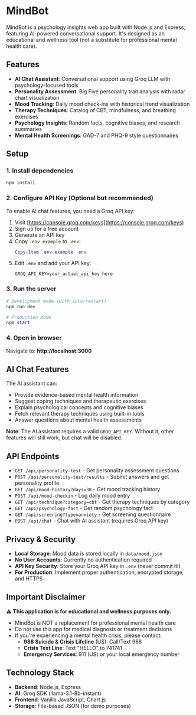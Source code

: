 # MindBot

MindBot is a psychology insights web app built with Node.js and Express, featuring AI-powered conversational support. It's designed as an educational and wellness tool (not a substitute for professional mental health care).

## Features

- **AI Chat Assistant**: Conversational support using Groq LLM with psychology-focused tools
- **Personality Assessment**: Big Five personality trait analysis with radar chart visualization
- **Mood Tracking**: Daily mood check-ins with historical trend visualization
- **Therapy Techniques**: Catalog of CBT, mindfulness, and breathing exercises
- **Psychology Insights**: Random facts, cognitive biases, and research summaries
- **Mental Health Screenings**: GAD-7 and PHQ-9 style questionnaires

## Setup

### 1. Install dependencies

```powershell
npm install
```

### 2. Configure API Key (Optional but recommended)

To enable AI chat features, you need a Groq API key:

1. Visit [https://console.groq.com/keys](https://console.groq.com/keys)
2. Sign up for a free account
3. Generate an API key
4. Copy `.env.example` to `.env`:
   ```powershell
   Copy-Item .env.example .env
   ```
5. Edit `.env` and add your API key:
   ```
   GROQ_API_KEY=your_actual_api_key_here
   ```

### 3. Run the server

```powershell
# Development mode (with auto-restart)
npm run dev

# Production mode
npm start
```

### 4. Open in browser

Navigate to: **http://localhost:3000**

## AI Chat Features

The AI assistant can:
- Provide evidence-based mental health information
- Suggest coping techniques and therapeutic exercises
- Explain psychological concepts and cognitive biases
- Fetch relevant therapy techniques using built-in tools
- Answer questions about mental health assessments

**Note**: The AI assistant requires a valid `GROQ_API_KEY`. Without it, other features will still work, but chat will be disabled.

## API Endpoints

- `GET /api/personality-test` - Get personality assessment questions
- `POST /api/personality-test/results` - Submit answers and get personality profile
- `GET /api/mood-history?days=30` - Get mood tracking history
- `POST /api/mood-checkin` - Log daily mood entry
- `GET /api/technique?category=cbt` - Get therapy techniques by category
- `GET /api/psychology-fact` - Get random psychology fact
- `GET /api/screening?type=anxiety` - Get screening questionnaire
- `POST /api/chat` - Chat with AI assistant (requires Groq API key)

## Privacy & Security

- **Local Storage**: Mood data is stored locally in `data/mood.json`
- **No User Accounts**: Currently no authentication required
- **API Key Security**: Store your Groq API key in `.env` (never commit it!)
- **For Production**: Implement proper authentication, encrypted storage, and HTTPS

## Important Disclaimer

⚠️ **This application is for educational and wellness purposes only.**

- MindBot is NOT a replacement for professional mental health care
- Do not use this app for medical diagnosis or treatment decisions
- If you're experiencing a mental health crisis, please contact:
  - **988 Suicide & Crisis Lifeline** (US): Call/Text 988
  - **Crisis Text Line**: Text "HELLO" to 741741
  - **Emergency Services**: 911 (US) or your local emergency number

## Technology Stack

- **Backend**: Node.js, Express
- **AI**: Groq SDK (llama-3.1-8b-instant)
- **Frontend**: Vanilla JavaScript, Chart.js
- **Storage**: File-based JSON (for demo purposes)
